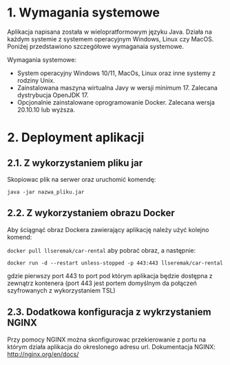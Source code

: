 # 1. Wymagania systemowe
Aplikacja napisana została w wielopratformowym języku Java. Działa na każdym systemie z systemem operacyjnym Windows, Linux czy MacOS. 
Poniżej przedstawiono szczegółowe wymaganaia systemowe.

Wymagania systemowe:
* System operacyjny Windows 10/11, MacOs, Linux oraz inne systemy z rodziny Unix.
* Zainstalowana maszyna wirtualna Javy w wersji minimum 17. Zalecana dystrybucja OpenJDK 17.
* Opcjonalnie zainstalowane oprogramowanie Docker. Zalecana wersja 20.10.10 lub wyższa.

# 2. Deployment aplikacji
## 2.1. Z wykorzystaniem pliku jar
Skopiowac plik na serwer oraz uruchomić komendę:

`java -jar nazwa_pliku.jar`

## 2.2. Z wykorzystaniem obrazu Docker
Aby ściągnąć obraz Dockera zawierający aplikację należy użyć kolejno komend:

`docker pull llseremak/car-rental`
aby pobrać obraz, a następnie:

`docker run -d --restart unless-stopped -p 443:443 llseremak/car-rental`

gdzie pierwszy port 443 to port pod którym aplikacja będzie dostępna z zewnątrz kontenera (port 443 jest portem domyślnym da połączeń szyfrowanych z wykorzystaniem TSL)

## 2.3. Dodatkowa konfiguracja z wykrzystaniem NGINX
Przy pomocy NGINX można skonfigurowac przekierowanie z portu na którym działa aplikacja do okreslonego adresu url.
Dokumentacja NGINX: http://nginx.org/en/docs/